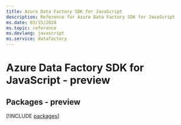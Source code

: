 ```yaml
---
title: Azure Data Factory SDK for JavaScript
description: Reference for Azure Data Factory SDK for JavaScript
ms.date: 03/15/2024
ms.topic: reference
ms.devlang: javascript
ms.service: datafactory
---
```

# Azure Data Factory SDK for JavaScript - preview
## Packages - preview
[!INCLUDE [packages](data-factory-index.md)]
